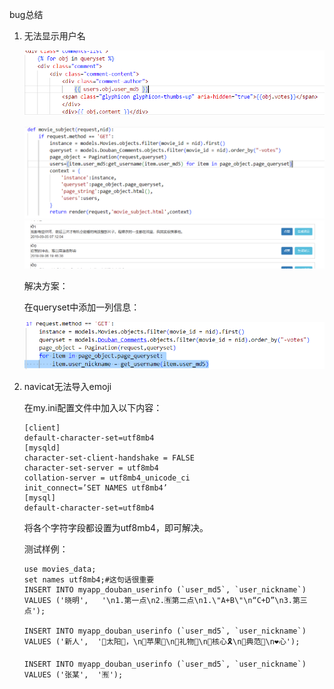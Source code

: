 bug总结

1. 无法显示用户名

   ![image-20240424222547287](bug总结.assets/image-20240424222547287.png)

   ![image-20240424222632143](bug总结.assets/image-20240424222632143.png)![image-20240424222647084](bug总结.assets/image-20240424222647084.png)

   解决方案：

   在queryset中添加一列信息：

   ![image-20240424223212913](bug总结.assets/image-20240424223212913.png)

2. navicat无法导入emoji

   在my.ini配置文件中加入以下内容：

   ```
   [client]
   default-character-set=utf8mb4
   [mysqld]
   character-set-client-handshake = FALSE
   character-set-server = utf8mb4
   collation-server = utf8mb4_unicode_ci
   init_connect=’SET NAMES utf8mb4’
   [mysql]
   default-character-set=utf8mb4
   ```

   将各个字符字段都设置为utf8mb4，即可解决。

   测试样例：

   ```mysql
   use movies_data;
   set names utf8mb4;#这句话很重要
   INSERT INTO myapp_douban_userinfo (`user_md5`, `user_nickname`) VALUES ('晓明',   '\n1.第一点\n2.🈶第二点\n1.\"A+B\"\n“C+D”\n3.第三点');
   
   INSERT INTO myapp_douban_userinfo (`user_md5`, `user_nickname`) VALUES ('新人',  '🔆太阳🔆，\n📍苹果🍎\n📍礼物🎁\n📍核心🎗\n📍典范🏅\n❤心');
   
   INSERT INTO myapp_douban_userinfo (`user_md5`, `user_nickname`) VALUES ('张某',  '🈶');
   ```

   
